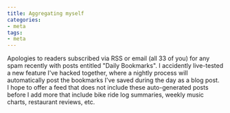 ```yaml
---
title: Aggregating myself
categories:
- meta
tags:
- meta
---
```


Apologies to readers subscribed via RSS or email (all 33 of you) for any spam recently with posts entitled "Daily Bookmarks".  I accidently live-tested a new feature I've hacked together, where a nightly process will automatically post the bookmarks I've saved during the day as a blog post.  
I hope to offer a feed that does not include these auto-generated posts before I add more that include bike ride log summaries, weekly music charts, restaurant reviews, etc.
